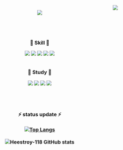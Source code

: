 <div align="right">
  <img src="https://hits.seeyoufarm.com/api/count/incr/badge.svg?url=https%3A%2F%2Fgithub.com%2FHeestroy-118%2Fhit-counter&count_bg=%23FFC5C6&title_bg=%238C8C8C&icon=&icon_color=%23FFC5C6&title=hits&edge_flat=true"/> </div>

<div align="center">
<!-- header -->
<img src="https://capsule-render.vercel.app/api?type=waving&color=0:fce4ec,100:ffcdd2&height=180&fontAlignY=36&section=header&text=🔥%20Heestroy-118%20Github%20🔥&fontSize=38&fontColor=FF7E8B" />

<br>
  
#
  
<br>
  
 <h3> 🐥 Skill 🐥 </h3>
   <img src="https://img.shields.io/badge/Java-FFC5C6?style=flat-square&logo=java&logoColor=white"/>
   <img src="https://img.shields.io/badge/c-FFC5C6?style=flat&logo=C&logoColor=white"/>
   <img src="https://img.shields.io/badge/C++-FFC5C6?style=flat-square&logo=cplusplus&logoColor=white"/>
   <img src="https://img.shields.io/badge/HTML5-FFC5C6?style=flat&logo=HTML5&logoColor=white"/>
   <img src="https://img.shields.io/badge/CSS3-FFC5C6?style=flat&logo=CSS3&logoColor=white"/>
<br>
    
<br>
  
  <h3> 📖 Study 📖 </h3>
    <img src="https://img.shields.io/badge/Java-FFC5C6?style=flat-square&logo=java&logoColor=white"/>
    <img src="https://img.shields.io/badge/HTML5-FFC5C6?style=flat&logo=HTML5&logoColor=white"/>
    <img src="https://img.shields.io/badge/CSS3-FFC5C6?style=flat&logo=CSS3&logoColor=white"/>
    <img src="https://img.shields.io/badge/JavaScript-FFC5C6?style=flat&logo=JavaScript&logoColor=white"/>
<br>
  
#
  
<br>
  
<h3> ⚡ status update ⚡ <h3> 
  
  [![Top Langs](https://github-readme-stats.vercel.app/api/top-langs/?username=Heestroy-118&layout=compact&theme=graywhite&langs_count=10)](https://github.com/anuraghazra/github-readme-stats)<br></br>
  ![Heestroy-118 GitHub stats](https://github-readme-stats.vercel.app/api?username=Heestroy-118&show_icons=true&theme=graywhite)
 

